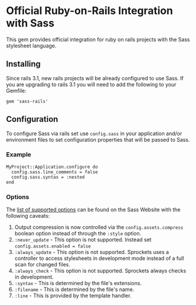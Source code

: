 # Official Ruby-on-Rails Integration with Sass

This gem provides official integration for ruby on rails projects with the Sass stylesheet language.

## Installing

Since rails 3.1, new rails projects will be already configured to use Sass. If you are upgrading to rails 3.1 you will need to add the following to your Gemfile:

    gem 'sass-rails'

## Configuration

To configure Sass via rails set use `config.sass` in your
application and/or environment files to set configuration
properties that will be passed to Sass.

### Example

    MyProject::Application.configure do
      config.sass.line_comments = false
      config.sass.syntax = :nested
    end

### Options

The [list of supported options](http://sass-lang.com/docs/yardoc/file.SASS_REFERENCE.html#options) can be found on the Sass Website with the following  caveats:

1. Output compression is now controlled via the `config.assets.compress` boolean option instead of through the `:style` option.
2. `:never_update` - This option is not supported. Instead set `config.assets.enabled = false`
3. `:always_update` - This option is not supported. Sprockets uses a controller to access stylesheets in development mode instead of a full scan for changed files.
4. `:always_check` - This option is not supported. Sprockets always checks in development.
5. `:syntax` - This is determined by the file's extensions.
6. `:filename` - This is determined by the file's name.
7. `:line` - This is provided by the template handler.
